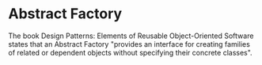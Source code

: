 # Abstract Factory

The book Design Patterns: Elements of Reusable Object-Oriented Software states that an Abstract Factory "provides an interface for creating families of related or dependent objects without specifying their concrete classes".